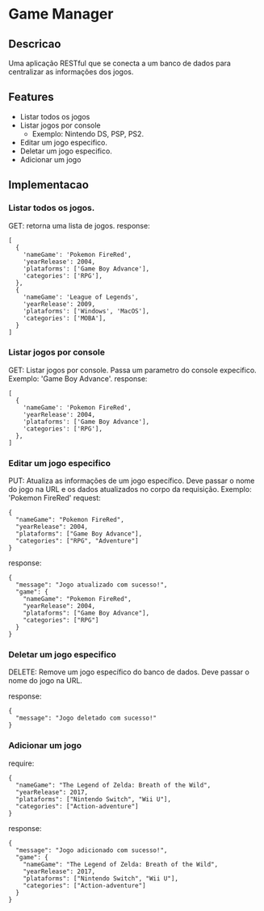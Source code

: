 # Game Manager

## Descricao

Uma aplicação RESTful que se conecta a um banco de dados para centralizar as informações dos jogos.

## Features

- Listar todos os jogos
- Listar jogos por console
  - Exemplo: Nintendo DS, PSP, PS2.
- Editar um jogo especifico.
- Deletar um jogo especifico.
- Adicionar um jogo

## Implementacao

### Listar todos os jogos.

GET: retorna uma lista de jogos.
response:

```
[
  {
    'nameGame': 'Pokemon FireRed',
    'yearRelease': 2004,
    'plataforms': ['Game Boy Advance'],
    'categories': ['RPG'],
  },
  {
    'nameGame': 'League of Legends',
    'yearRelease': 2009,
    'plataforms': ['Windows', 'MacOS'],
    'categories': ['MOBA'],
  }
]
```

### Listar jogos por console

GET: Listar jogos por console. Passa um parametro do console expecifico.
Exemplo: 'Game Boy Advance'.
response:

```
[
  {
    'nameGame': 'Pokemon FireRed',
    'yearRelease': 2004,
    'plataforms': ['Game Boy Advance'],
    'categories': ['RPG'],
  },
]
```

### Editar um jogo especifico

PUT: Atualiza as informações de um jogo específico. Deve passar o nome do jogo na URL e os dados atualizados no corpo da requisição.
Exemplo: 'Pokemon FireRed'
request:

```
{
  "nameGame": "Pokemon FireRed",
  "yearRelease": 2004,
  "plataforms": ["Game Boy Advance"],
  "categories": ["RPG", "Adventure"]
}
```

response:

```
{
  "message": "Jogo atualizado com sucesso!",
  "game": {
    "nameGame": "Pokemon FireRed",
    "yearRelease": 2004,
    "plataforms": ["Game Boy Advance"],
    "categories": ["RPG"]
  }
}

```

### Deletar um jogo especifico

DELETE: Remove um jogo específico do banco de dados. Deve passar o nome do jogo na URL.

response:

```
{
  "message": "Jogo deletado com sucesso!"
}

```

### Adicionar um jogo

require:

```
{
  "nameGame": "The Legend of Zelda: Breath of the Wild",
  "yearRelease": 2017,
  "plataforms": ["Nintendo Switch", "Wii U"],
  "categories": ["Action-adventure"]
}

```

response:

```
{
  "message": "Jogo adicionado com sucesso!",
  "game": {
    "nameGame": "The Legend of Zelda: Breath of the Wild",
    "yearRelease": 2017,
    "plataforms": ["Nintendo Switch", "Wii U"],
    "categories": ["Action-adventure"]
  }
}

```
